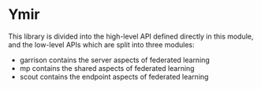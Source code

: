# Ymir
This library is divided into the high-level API defined directly in this module, and the low-level APIs which are split
into three modules:

- garrison contains the server aspects of federated learning
- mp contains the shared aspects of federated learning
- scout contains the endpoint aspects of federated learning